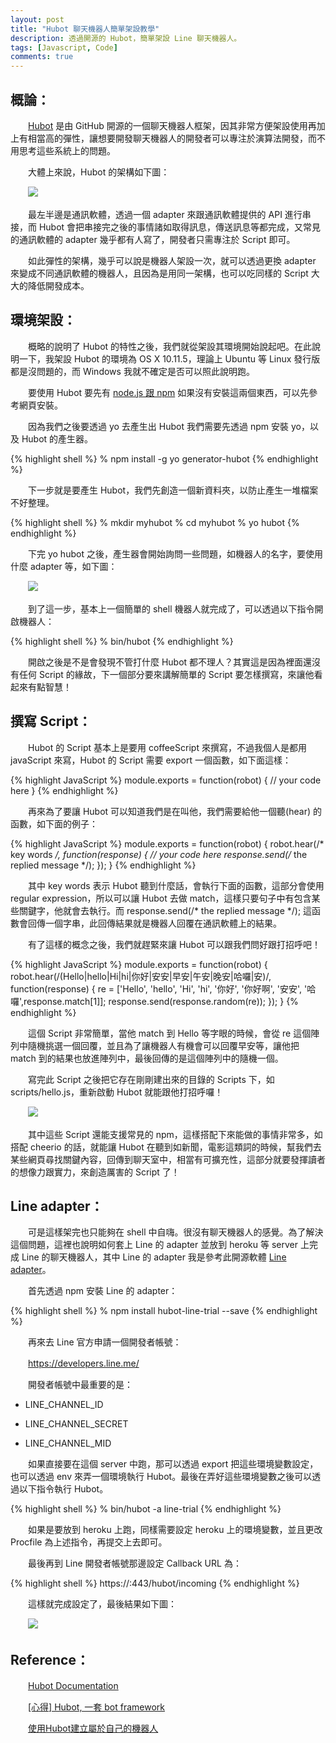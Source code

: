 ```yaml
---
layout: post
title: "Hubot 聊天機器人簡單架設教學"
description: 透過開源的 Hubot，簡單架設 Line 聊天機器人。
tags: [Javascript, Code]
comments: true
---
```


## 概論：

　　<a href="https://github.com/github/hubot">Hubot</a> 是由 GitHub 開源的一個聊天機器人框架，因其非常方便架設使用再加上有相當高的彈性，讓想要開發聊天機器人的開發者可以專注於演算法開發，而不用思考這些系統上的問題。

　　大體上來說，Hubot 的架構如下圖：

　　<img src="{{ site.baseurl }}/img/posts/2016-7-8/1.png">

　　最左半邊是通訊軟體，透過一個 adapter 來跟通訊軟體提供的 API 進行串接，而 Hubot 會把串接完之後的事情諸如取得訊息，傳送訊息等都完成，又常見的通訊軟體的 adapter 幾乎都有人寫了，開發者只需專注於 Script 即可。

　　如此彈性的架構，幾乎可以說是機器人架設一次，就可以透過更換 adapter 來變成不同通訊軟體的機器人，且因為是用同一架構，也可以吃同樣的 Script 大大的降低開發成本。

## 環境架設：

　　概略的說明了 Hubot 的特性之後，我們就從架設其環境開始說起吧。在此說明一下，我架設 Hubot 的環境為 OS X 10.11.5，理論上 Ubuntu 等 Linux 發行版都是沒問題的，而 Windows 我就不確定是否可以照此說明跑。

　　要使用 Hubot 要先有 <a href="https://docs.npmjs.com/getting-started/installing-node">node.js 跟 npm</a> 如果沒有安裝這兩個東西，可以先參考網頁安裝。

　　因為我們之後要透過 yo 去產生出 Hubot 我們需要先透過 npm 安裝 yo，以及 Hubot 的產生器。

{% highlight shell %}
%  npm install -g yo generator-hubot
{% endhighlight %}

　　下一步就是要產生 Hubot，我們先創造一個新資料夾，以防止產生一堆檔案不好整理。

{% highlight shell %}
% mkdir myhubot
% cd myhubot
% yo hubot
{% endhighlight %}

　　下完 yo hubot 之後，產生器會開始詢問一些問題，如機器人的名字，要使用什麼 adapter 等，如下圖：

　　<img src="{{ site.baseurl }}/img/posts/2016-7-8/2.png">

　　到了這一步，基本上一個簡單的 shell 機器人就完成了，可以透過以下指令開啟機器人：

{% highlight shell %}
% bin/hubot
{% endhighlight %}

　　開啟之後是不是會發現不管打什麼 Hubot 都不理人？其實這是因為裡面還沒有任何 Script 的緣故，下一個部分要來講解簡單的 Script 要怎樣撰寫，來讓他看起來有點智慧！

## 撰寫 Script：

　　Hubot 的 Script 基本上是要用 coffeeScript 來撰寫，不過我個人是都用 javaScript 來寫，Hubot 的 Script 需要 export 一個函數，如下面這樣：

{% highlight JavaScript %}
module.exports = function(robot) {
 // your code here
}
{% endhighlight %}

　　再來為了要讓 Hubot 可以知道我們是在叫他，我們需要給他一個聽(hear) 的函數，如下面的例子：

{% highlight JavaScript %}
module.exports = function(robot) {
  robot.hear(/* key words */, function(response) {
    // your code here
    response.send(/* the replied message */);
  });
}
{% endhighlight %}

　　其中 key words 表示 Hubot 聽到什麼話，會執行下面的函數，這部分會使用 regular expression，所以可以讓 Hubot 去做 match，這樣只要句子中有包含某些關鍵字，他就會去執行。而 response.send(/* the replied message */); 這函數會回傳一個字串，此回傳結果就是機器人回覆在通訊軟體上的結果。

　　有了這樣的概念之後，我們就趕緊來讓 Hubot 可以跟我們問好跟打招呼吧！

{% highlight JavaScript %}
module.exports = function(robot) {
  robot.hear(/(Hello|hello|Hi|hi|你好|安安|早安|午安|晚安|哈囉|安)/, function(response) {
    re = ['Hello', 'hello', 'Hi', 'hi', '你好', '你好啊', '安安', '哈囉',response.match[1]];
    response.send(response.random(re));
  });
}
{% endhighlight %}

　　這個 Script 非常簡單，當他 match 到 Hello 等字眼的時候，會從 re 這個陣列中隨機挑選一個回覆，並且為了讓機器人有機會可以回覆早安等，讓他把 match 到的結果也放進陣列中，最後回傳的是這個陣列中的隨機一個。

　　寫完此 Script 之後把它存在剛剛建出來的目錄的 Scripts 下，如 scripts/hello.js，重新啟動 Hubot 就能跟他打招呼囉！

　　<img src="{{ site.baseurl }}/img/posts/2016-7-8/3.png">

　　其中這些 Script 還能支援常見的 npm，這樣搭配下來能做的事情非常多，如搭配 cheerio 的話，就能讓 Hubot 在聽到如新聞，電影這類詞的時候，幫我們去某些網頁尋找關鍵內容，回傳到聊天室中，相當有可擴充性，這部分就要發揮讀者的想像力跟實力，來創造厲害的 Script 了！

## Line adapter：

　　可是這樣架完也只能夠在 shell 中自嗨。很沒有聊天機器人的感覺。為了解決這個問題，這裡也說明如何套上 Line 的 adapter 並放到 heroku 等 server 上完成 Line 的聊天機器人，其中 Line 的 adapter 我是參考此開源軟體 <a href="https://github.com/notok/hubot-line-trial">Line adapter</a>。

　　首先透過 npm 安裝 Line 的 adapter：

{% highlight shell %}
% npm install hubot-line-trial --save
{% endhighlight %}

　　再來去 Line 官方申請一個開發者帳號：

　　<a href="https://developers.line.me/">https://developers.line.me/</a>

　　開發者帳號中最重要的是：

* LINE_CHANNEL_ID

* LINE_CHANNEL_SECRET

* LINE_CHANNEL_MID

　　如果直接要在這個 server 中跑，那可以透過 export 把這些環境變數設定，也可以透過 env 來弄一個環境執行 Hubot。最後在弄好這些環境變數之後可以透過以下指令執行 Hubot。

{% highlight shell %}
% bin/hubot -a line-trial
{% endhighlight %}

　　如果是要放到 heroku 上跑，同樣需要設定 heroku 上的環境變數，並且更改 Procfile 為上述指令，再提交上去即可。

　　最後再到 Line 開發者帳號那邊設定 Callback URL 為：

{% highlight shell %}
https://<hubot hostname>:443/hubot/incoming
{% endhighlight %}

　　這樣就完成設定了，最後結果如下圖：

　　<img src="{{ site.baseurl }}/img/posts/2016-7-8/4.png">

## Reference：

　　<a href="https://hubot.github.com/docs/">Hubot Documentation</a>

　　<a href="http://huli.logdown.com/posts/417258-hubot-a-bot-framework">[心得] Hubot, 一套 bot framework</a>

　　<a href="https://github.com/twtrubiks/mybot">使用Hubot建立屬於自己的機器人</a>
